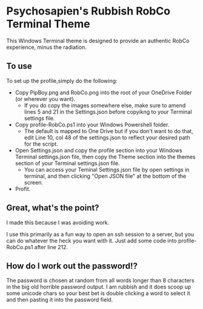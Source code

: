 # Psychosapien's Rubbish RobCo Terminal Theme

This Windows Terminal theme is designed to provide an authentic RobCo experience, minus the radiation.

## To use

To set up the profile,simply do the following:

- Copy PipBoy.png and RobCo.png into the root of your OneDrive Folder (or wherever you want).
  - If you do copy the images somewhere else, make sure to amend lines 5 and 21 in the Settings.json before copyikng to your Terminal settings file.
- Copy profile-RobCo.ps1 into your Windows Powershell folder.
  - The default is mapped to One Drive but if you don't want to do that, edit Line 10, col 48 of the settings.json to reflect your desired path for the script.
- Open Settings.json and copy the profile section into your Windows Terminal settings.json file, then copy the Theme section into the themes section of your Terminal settings.json file.
  - You can access your Teminal Settings.json file by open settings in terminal, and then clicking "Open JSON file" at the bottom of the screen.
- Profit.

## Great, what's the point?

I made this because I was avoiding work.

I use this primarily as a fun way to open an ssh session to a server, but you can do whatever the heck you want with it. Just add some code into profile-RobCo.ps1 after line 212.

## How do I work out the password!?

The password is chosen at random from all words longer than 8 characters in the big old horrible password output. I am rubbish and it does scoop up some unicode chars so your best bet is double clicking a word to select it and then pasting it into the password field.
